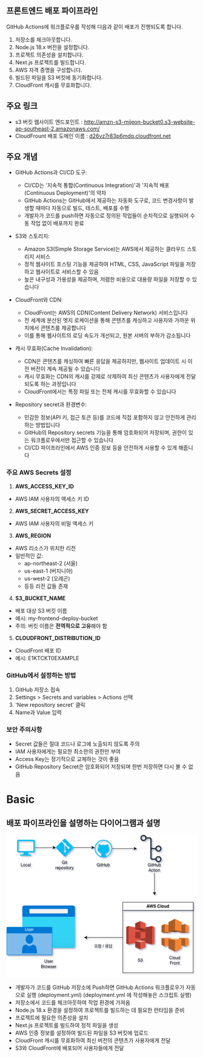 ## 프론트엔드 배포 파이프라인

GitHub Actions에 워크플로우를 작성해 다음과 같이 배포가 진행되도록 합니다.

1. 저장소를 체크아웃합니다.
2. Node.js 18.x 버전을 설정합니다.
3. 프로젝트 의존성을 설치합니다.
4. Next.js 프로젝트를 빌드합니다.
5. AWS 자격 증명을 구성합니다.
6. 빌드된 파일을 S3 버킷에 동기화합니다.
7. CloudFront 캐시를 무효화합니다.

## 주요 링크

- s3 버킷 웹사이트 엔드포인트 
: http://amzn-s3-mijeon-bucket0.s3-website-ap-southeast-2.amazonaws.com/
- CloudFrount 배포 도메인 이름
: [d26vz7r83p6mdq.cloudfront.net](https://d26vz7r83p6mdq.cloudfront.net/)

## 주요 개념

- GitHub Actions과 CI/CD 도구:

  - CI/CD는 '지속적 통합(Continuous Integration)'과 '지속적 배포(Continuous Deployment)'의 약자
  - GitHub Actions는 GitHub에서 제공하는 자동화 도구로, 코드 변경사항이 발생할 때마다 자동으로 빌드, 테스트, 배포를 수행
  - 개발자가 코드를 push하면 자동으로 정의된 작업들이 순차적으로 실행되어 수동 작업 없이 배포까지 완료

- S3와 스토리지:

  - Amazon S3(Simple Storage Service)는 AWS에서 제공하는 클라우드 스토리지 서비스
  - 정적 웹사이트 호스팅 기능을 제공하여 HTML, CSS, JavaScript 파일을 저장하고 웹사이트로 서비스할 수 있음
  - 높은 내구성과 가용성을 제공하며, 저렴한 비용으로 대용량 파일을 저장할 수 있습니다

- CloudFront와 CDN:

  - CloudFront는 AWS의 CDN(Content Delivery Network) 서비스입니다
  - 전 세계에 분산된 엣지 로케이션을 통해 콘텐츠를 캐싱하고 사용자와 가까운 위치에서 콘텐츠를 제공합니다
  - 이를 통해 웹사이트의 로딩 속도가 개선되고, 원본 서버의 부하가 감소됩니다

- 캐시 무효화(Cache Invalidation):
  - CDN은 콘텐츠를 캐싱하여 빠른 응답을 제공하지만, 웹사이트 업데이트 시 이전 버전이 계속 제공될 수 있습니다
  - 캐시 무효화는 CDN의 캐시를 강제로 삭제하여 최신 콘텐츠가 사용자에게 전달되도록 하는 과정입니다
  - CloudFront에서는 특정 파일 또는 전체 캐시를 무효화할 수 있습니다

- Repository secret과 환경변수:
  - 민감한 정보(API 키, 접근 토큰 등)를 코드에 직접 포함하지 않고 안전하게 관리하는 방법입니다
  - GitHub의 Repository secrets 기능을 통해 암호화되어 저장되며, 권한이 있는 워크플로우에서만 접근할 수 있습니다
  - CI/CD 파이프라인에서 AWS 인증 정보 등을 안전하게 사용할 수 있게 해줍니다

### 주요 AWS Secrets 설정

1. **AWS_ACCESS_KEY_ID**

- AWS IAM 사용자의 액세스 키 ID

2. **AWS_SECRET_ACCESS_KEY**

- AWS IAM 사용자의 비밀 액세스 키

3. **AWS_REGION**

- AWS 리소스가 위치한 리전
- 일반적인 값:
  - ap-northeast-2 (서울)
  - us-east-1 (버지니아)
  - us-west-2 (오레곤)
  - 등등 리전 값들 존재

4. **S3_BUCKET_NAME**

- 배포 대상 S3 버킷 이름
- 예시: my-frontend-deploy-bucket
- 주의: 버킷 이름은 **전역적으로 고유**해야 함

5. **CLOUDFRONT_DISTRIBUTION_ID**

- CloudFront 배포 ID
- 예시: E1KTCKT0EXAMPLE

### GitHub에서 설정하는 방법

1. GitHub 저장소 접속
2. Settings > Secrets and variables > Actions 선택
3. 'New repository secret' 클릭
4. Name과 Value 입력

### 보안 주의사항

- Secret 값들은 절대 코드나 로그에 노출되지 않도록 주의
- IAM 사용자에게는 필요한 최소한의 권한만 부여
- Access Key는 정기적으로 교체하는 것이 좋음
- GitHub Repository Secret은 암호화되어 저장되며 한번 저장하면 다시 볼 수 없음

# Basic

## 배포 파이프라인을 설명하는 다이어그램과 설명

<div align="center"></div>
  <img src="public/my-Diagram.drawio.png" alt="배포 파이프라인 다이어그램" width="531px">
</div>

- 개발자가 코드를 GitHub 저장소에 Push하면 GitHub Actions 워크플로우가 자동으로 실행 (deployment.yml)
  (deployment.yml 에 작성해놓은 스크립트 실행)
- 저장소에서 코드를 체크아웃하여 작업 환경에 가져옴
- Node.js 18.x 환경을 설정하여 프로젝트를 빌드하는 데 필요한 런타임을 준비
- 프로젝트에 필요한 의존성을 설치
- Next.js 프로젝트를 빌드하여 정적 파일을 생성
- AWS 인증 정보를 설정하여 빌드된 파일을 S3 버킷에 업로드
- CloudFront 캐시를 무효화하여 최신 버전의 콘텐츠가 사용자에게 전달
- S3와 CloudFront에 배포되어 사용자들에게 전달